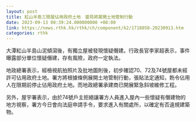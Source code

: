 ```yaml
---
layout: post
title: 紅山半島三間屋佔用政府土地　當局將展開土地管制行動
date: 2023-09-13 00:39:24.000000000 +08:00
link: https://news.rthk.hk/rthk/ch/component/k2/1718058-20230913.htm
categories: rthk
---
```


大潭紅山半島山泥傾瀉後，有獨立屋被發現懷疑僭建。行政長官李家超表示，事件曝露部分單位懷疑僭建，存有風險，政府一定執法。

地政總署表示，經檢視航拍照片及批地圖則後，初步確認70、72及74號屋都未經許可佔用政府土地。署方將根據條例展開土地管制行動，張貼法定通知，飭令佔用人在限期前停止佔用政府土地。而地政總署承建商已開展緊急斜坡維修工程。

另外，屋宇署表示，由於74號戶主拒絕讓署方人員進入屋內一些懷疑有僭建物的地方視察，署方今日會向法庭申請手令，要求進入有關處所，以確定有否違規建築物。
